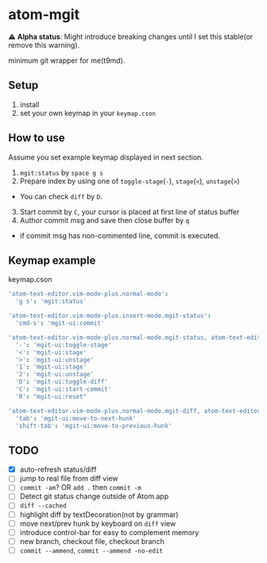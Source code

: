 # atom-mgit

:warning: **Alpha status**: Might introduce breaking changes until I set this stable(or remove this warning).

minimum git wrapper for me(t9md).

## Setup

1. install
2. set your own keymap in your `keymap.cson`

## How to use

Assume you set example keymap displayed in next section.

1. `mgit:status` by `space g s`
2. Prepare index by using one of `toggle-stage`(`-`), `stage`(`<`), `unstage`(`>`)
  - You can check `diff` by `D`.
3. Start commit by `C`, your cursor is placed at first line of status buffer
4. Author commit msg and save then close buffer by `q`
  - if commit msg has non-commented line, commit is executed.

## Keymap example

keymap.cson

```coffeescript
'atom-text-editor.vim-mode-plus.normal-mode':
  'g s': 'mgit:status'

'atom-text-editor.vim-mode-plus.insert-mode.mgit-status':
  'cmd-s': 'mgit-ui:commit'

'atom-text-editor.vim-mode-plus.normal-mode.mgit-status, atom-text-editor.vim-mode-plus.visual-mode.mgit-status':
  '-': 'mgit-ui:toggle-stage'
  '<': 'mgit-ui:stage'
  '>': 'mgit-ui:unstage'
  '1': 'mgit-ui:stage'
  '2': 'mgit-ui:unstage'
  'D': 'mgit-ui:toggle-diff'
  'C': 'mgit-ui:start-commit'
  'R': "mgit-ui:reset"

'atom-text-editor.vim-mode-plus.normal-mode.mgit-diff, atom-text-editor.vim-mode-plus.visual-mode.mgit-diff':
  'tab': 'mgit-ui:move-to-next-hunk'
  'shift-tab': 'mgit-ui:move-to-previous-hunk'
```

## TODO

- [x] auto-refresh status/diff
- [ ] jump to real file from diff view
- [ ] `commit -am`? OR `add .` then `commit -m`
- [ ] Detect git status change outside of Atom.app
- [ ] `diff --cached`
- [ ] highlight diff by textDecoration(not by grammar)
- [ ] move next/prev hunk by keyboard on `diff` view
- [ ] introduce control-bar for easy to complement memory
- [ ] new branch, checkout file, checkout branch
- [ ] `commit --ammend`, `commit --ammend -no-edit`
